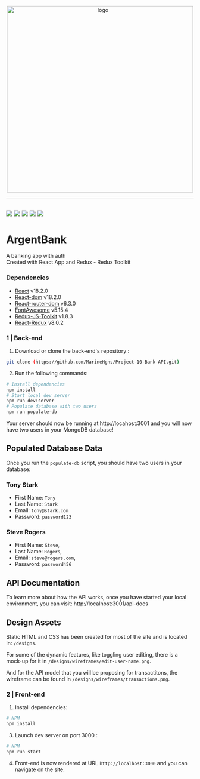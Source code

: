 <p align="center">
  <img src="[https://github.com/jc-u/P13_Urbain_Jean-Christophe_27072022/src/assets/argentBankLogo.png](https://github.com/jc-u/P13_Urbain_Jean-Christophe_27072022/blob/master/src/assets/img/argentBankLogo.png)" width="500px"alt="logo"/>
</p>

---
[![](https://img.shields.io/badge/JavaScript-323330?style=for-the-badge&logo=javascript&logoColor=F7DF1E)](/)
[![](https://img.shields.io/badge/React-20232A?style=for-the-badge&logo=react&logoColor=61DAFB)](https://fr.reactjs.org/)
[![](https://img.shields.io/badge/React_Router-CA4245?style=for-the-badge&logo=react-router&logoColor=white)](https://reactrouter.com/)
[![](https://img.shields.io/badge/GIT-E44C30?style=for-the-badge&logo=git&logoColor=white)](https://git-scm.com)
[![](https://img.shields.io/badge/Visual_Studio_Code-0078D4?style=for-the-badge&logo=visual%20studio%20code&logoColor=white)](https://code.visualstudio.com/)
---

# ArgentBank
A banking app with auth<br/>
Created with React App and Redux - Redux Toolkit

### Dependencies

- [React](https://fr.reactjs.org/) v18.2.0
- [React-dom](https://www.npmjs.com/package/react-dom) v18.2.0
- [React-router-dom](https://v5.reactrouter.com/web/guides/quick-start) v6.3.0
- [FontAwesome](https://fontawesome.com/) v5.15.4
- [Redux-JS-Toolkit](https://redux-toolkit.js.org/) v1.8.3
- [React-Redux](https://redux.js.org/) v8.0.2

### 1 | Back-end

1. Download or clone the back-end's repository :

```sh
git clone (https://github.com/MarineHgns/Project-10-Bank-API.git)
```
2. Run the following commands:

```bash
# Install dependencies
npm install
# Start local dev server
npm run dev:server
# Populate database with two users
npm run populate-db
```

Your server should now be running at http://locahost:3001 and you will now have two users in your MongoDB database!

## Populated Database Data

Once you run the `populate-db` script, you should have two users in your database:

### Tony Stark

- First Name: `Tony`
- Last Name: `Stark`
- Email: `tony@stark.com`
- Password: `password123`

### Steve Rogers

- First Name: `Steve`,
- Last Name: `Rogers`,
- Email: `steve@rogers.com`,
- Password: `password456`

## API Documentation

To learn more about how the API works, once you have started your local environment, you can visit: http://localhost:3001/api-docs

## Design Assets

Static HTML and CSS has been created for most of the site and is located in: `/designs`.

For some of the dynamic features, like toggling user editing, there is a mock-up for it in `/designs/wireframes/edit-user-name.png`.

And for the API model that you will be proposing for transactitons, the wireframe can be found in `/designs/wireframes/transactions.png`.

### 2 | Front-end

1. Install dependencies:

```sh
# NPM
npm install
```

3. Launch dev server on port 3000 :

```sh
# NPM
npm run start
```

4. Front-end is now rendered at URL `http://localhost:3000` and you can navigate on the site.
